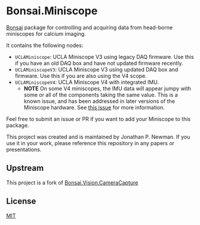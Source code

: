 # Bonsai.Miniscope
[Bonsai](http://bonsai-rx.org/) package for controlling and acquiring data from head-borne miniscopes for calcium imaging. 

It contains the following nodes: 

- `UCLAMiniscope`: UCLA Miniscope V3 using legacy DAQ firmware. Use this if you have an old DAQ box and have not updated firmware recently.
- `UCLAMiniscopeV3`: UCLA Miniscope V3 using updated DAQ box and firmware. Use this if you are also using the V4 scope.
- `UCLAMiniscopeV4`: UCLA Miniscope V4 with integrated IMU.
    - **NOTE** On some V4 miniscopes, the IMU data will appear jumpy with some or all of the components taking the same value. This is a known issue, and has been addressed in later versions 
      of the Miniscope hardware. See [this issue](https://github.com/Aharoni-Lab/Miniscope-DAQ-QT-Software/issues/23) for more information.

Feel free to submit an issue or PR if you want to add your Miniscope to this package.

This project was created and is maintained by Jonathan P. Newman. If you use it in your work, please reference this repository in any papers or presentations.

## Upstream
This project is a fork of [Bonsai.Vision.CameraCapture](https://bitbucket.org/horizongir/bonsai/src/43c4072273efcaff77e429296c2d6d8756ec07c7/Bonsai.Vision/CameraCapture.cs?at=default&fileviewer=file-view-default)

## License
[MIT](https://opensource.org/licenses/MIT)